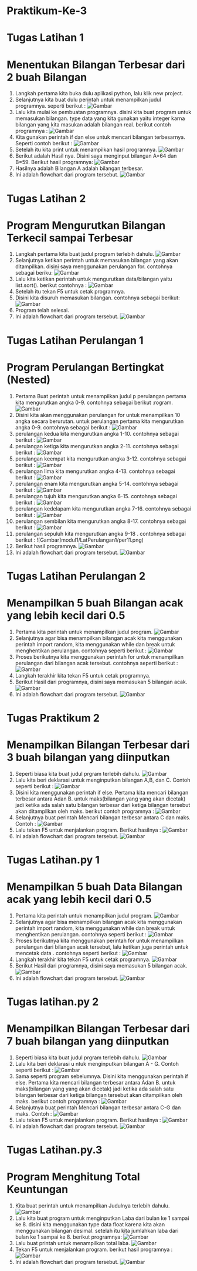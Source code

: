 # Praktikum-Ke-3

# Tugas Latihan 1
# Menentukan Bilangan Terbesar dari 2 buah Bilangan

1. Langkah pertama kita buka dulu aplikasi python, lalu klik new project.
2. Selanjutnya kita buat dulu perintah untuk menampilkan judul programnya. seperti berikut :
![Gambar](modul1/Latihan1/Lat1.png)
3. Lalu kita mulai ke pembuatan programnya. disini kita buat program untuk memasukan bilangan. type data yang kita gunakan yaitu integer karna bilangan yang kita masukan adalah bilangan real. berikut contoh programnya :
![Gambar](modul1/Latihan1/Lat2.png)
4. Kita gunakan perintah if dan else untuk mencari bilangan terbesarnya. Seperti contoh berikut :
![Gambar](modul1/Latihan1/Lat3.png)
5. Setelah itu kita print untuk menampilkan hasil programnya.
![Gambar](modul1/Latihan1/Lat4.png)
6. Berikut adalah Hasil nya. Disini saya menginput bilangan A=64 dan B=59. Berikut hasil programnya:
![Gambar](modul1/Latihan1/Lat5.png)
7. Hasilnya adalah Bilangan A adalah bilangan terbesar.
8. Ini adalah flowchart dari program tersebut.
![Gambar](modul1/1.1.png)

# Tugas Latihan 2
# Program Mengurutkan Bilangan Terkecil sampai Terbesar

1. Langkah pertama kita buat judul program terlebih dahulu.
![Gambar](modul1/Latihan2/Pic1.png)
2. Selanjutnya ketikan perintah untuk memasukan bilangan yang akan ditampilkan. disini saya menggunakan perulangan for. contohnya sebagai beriku: 
![Gambar](modul1/Latihan2/Pic2.png)
3. Lalu kita ketikan perintah untuk mengurutkan data/bilangan yaitu list.sort(). berikut contohnya :
![Gambar](modul1/Latihan2/Pic3.png)
4. Setelah itu tekan F5 untuk cetak programnya.
5. Disini kita disuruh memasukan bilangan. contohnya sebagai berikut:
![Gambar](modul1/Latihan2/Pic4.png)
6. Program telah selesai.
7. Ini adalah flowchart dari program tersebut.
![Gambar](modul1/1.2.png)

# Tugas Latihan Perulangan 1
# Program Perulangan Bertingkat (Nested)

1. Pertama Buat perintah untuk menampilkan judul p
perulangan pertama kita mengurutkan angka 0-9. contohnya sebagai berikut :rogram.
![Gambar](modul1/LatPerulangan1/per1.png)
2. Disini kita akan menggunakan perulangan for untuk menampilkan 10 angka secara berurutan. untuk perulangan pertama kita mengurutkan angka 0-9. contohnya sebagai berikut :
![Gambar](modul1/LatPerulangan1/per2.png)
3. perulangan kedua kita mengurutkan angka 1-10. contohnya sebagai berikut :
![Gambar](modul1/LatPerulangan1/per3.png)
4. perulangan ketiga kita mengurutkan angka 2-11. contohnya sebagai berikut :
![Gambar](modul1/LatPerulangan1/per4.png)
5. perulangan keempat kita mengurutkan angka 3-12. contohnya sebagai berikut :
![Gambar](modul1/LatPerulangan1/per5.png)
6. perulangan lima kita mengurutkan angka 4-13. contohnya sebagai berikut :
![Gambar](modul1/LatPerulangan1/per6.png)
7. perulangan enam kita mengurutkan angka 5-14. contohnya sebagai berikut :
![Gambar](modul1/LatPerulangan1/per7.png)
8. perulangan tujuh kita mengurutkan angka 6-15. contohnya sebagai berikut : 
![Gambar](modul1/LatPerulangan1/per8.png)
9. perulangan kedelapam kita mengurutkan angka 7-16. contohnya sebagai berikut :
![Gambar](modul1/LatPerulangan1/per9.png)
10. perulangan sembilan kita mengurutkan angka 8-17. contohnya sebagai berikut :
![Gambar](modul1/LatPerulangan1/per10.png)
11. perulangan sepuluh kita mengurutkan angka 9-18 . contohnya sebagai berikut :
![Gambar]modul1/LatPerulangan1/per11.png)
12. Berikut hasil programnya. 
![Gambar](modul1/LatPerulangan1/per12.png)
13. Ini adalah flowchart dari program tersebut.
![Gambar](modul1/1.3.png)

# Tugas Latihan Perulangan 2
# Menampilkan 5 buah Bilangan acak yang lebih kecil dari 0.5

1. Pertama kita perintah untuk menampilkan judul program.
![Gambar](modul1/LatPerulangan2/L1.png)
2. Selanjutnya agar bisa menampilkan bilangan acak kita menggunakan perintah import random, kita menggunakan while dan break untuk menghentikan perulangan. contohnya seperti berikut :
![Gambar](modul1/LatPerulangan2/L2.png)
3. Proses berikutnya kita menggunakan perintah for untuk menampilkan perulangan dari bilangan acak tersebut. contohnya seperti berikut :
![Gambar](modul1/LatPerulangan2/L3.png)
4. Langkah terakhir kita tekan F5 untuk cetak programnya.
5. Berikut Hasil dari programnya, disini saya memasukan 5 bilangan acak. 
![Gambar](modul1/LatPerulangan2/L4.png)
6. Ini adalah flowchart dari program tersebut.
![Gambar](modul1/1.4.png)

# Tugas Praktikum 2
# Menampilkan Bilangan Terbesar dari 3 buah bilangan yang diinputkan

1. Seperti biasa kita buat judul prgram terlebih dahulu.
![Gambar](modul2/lat1.png)
2. Lalu kita beri deklarasi untuk menginputkan bilangan A,B, dan C. Contoh seperti berikut :
![Gambar](modul2/lat2.png)
3. Disini kita menggunakan perintah if else. Pertama kita mencari bilangan terbesar antara Adan B. untuk maks(bilangan yang yang akan dicetak) jadi ketika ada salah satu bilangan terbesar dari ketiga bilangan tersebut akan ditampilkan oleh maks. berikut contoh programnya :
![Gambar](modul2/lat3.png)
4. Selanjutnya buat perintah Mencari bilangan terbesar antara C dan maks. Contoh :
![Gambar](modul2/lat4.png)
5. Lalu tekan F5 untuk menjalankan program. Berikut hasilnya :
![Gambar](modul2/lat5.png)
6. Ini adalah flowchart dari program tersebut.
![Gambar](modul2/2.1.png)

# Tugas Latihan.py 1
# Menampilkan 5 buah Data Bilangan acak yang lebih kecil dari 0.5

1. Pertama kita perintah untuk menampilkan judul program.
![Gambar](modul3/latihan1py/py1.png)
2. Selanjutnya agar bisa menampilkan bilangan acak kita menggunakan perintah import random, kita menggunakan while dan break untuk menghentikan perulangan. contohnya seperti berikut :
![Gambar](modul3/latihan1py/py2.png)
3. Proses berikutnya kita menggunakan perintah for untuk menampilkan perulangan dari bilangan acak tersebut, lalu ketikan juga perintah untuk mencetak data . contohnya seperti berikut :
![Gambar](modul3/latihan1py/py3.png)
4. Langkah terakhir kita tekan F5 untuk cetak programnya.
![Gambar](modul3/latihan1py/py4.png)
5. Berikut Hasil dari programnya, disini saya memasukan 5 bilangan acak. 
![Gambar](modul3/latihan1py/py5.png)
6. Ini adalah flowchart dari program tersebut.
![Gambar](modul3/1.png)

# Tugas latihan.py 2
# Menampilkan Bilangan Terbesar dari 7 buah bilangan yang diinputkan

1. Seperti biasa kita buat judul prgram terlebih dahulu.
![Gambar](modul3/latihan2py/1py.png)
2. Lalu kita beri deklarasi u ntuk menginputkan bilangan A - G. Contoh seperti berikut :
![Gambar](modul3/latihan2py/2py.png)
3. Sama seperti program sebelumnya. Disini kita menggunakan perintah if else. Pertama kita mencari bilangan terbesar antara Adan B. untuk maks(bilangan yang yang akan dicetak) jadi ketika ada salah satu bilangan terbesar dari ketiga bilangan tersebut akan ditampilkan oleh maks. berikut contoh programnya :
![Gambar](modul3/latihan2py/3py.png)
4. Selanjutnya buat perintah Mencari bilangan terbesar antara C-G dan maks. Contoh :
![Gambar](modul3/latihan2py/4py.png)
5. Lalu tekan F5 untuk menjalankan program. Berikut hasilnya :
![Gambar](modul3/latihan2py/5py.png)
6. Ini adalah flowchart dari program tersebut.
![Gambar](modul3/2.png)

# Tugas Latihan.py.3
# Program Menghitung Total Keuntungan

1. Kita buat perintah untuk menampilkan Judulnya terlebih dahulu.
![Gambar](modul3/latihan3py/pyt1.png)
2. Lalu kita buat program untuk menginputkan Laba dari bulan ke 1 sampai ke 8. disini kita menggunakan type data float karena kita akan menggunakan bilangan desimal. setelah itu kita jumlahkan laba dari bulan ke 1 sampai ke 8. berikut programnya:
![Gambar](modul3/latihan3py/pyt2.png)
3. Lalu buat printah untuk menampilkan total laba.
![Gambar](modul3/latihan3py/pyt3.png)
4. Tekan F5 untuk menjalankan program. berikut hasil programnya :
![Gambar](modul3/latihan3py/pyt4.png)
5. Ini adalah flowchart dari program tersebut.
![Gambar](modul3/3.png)